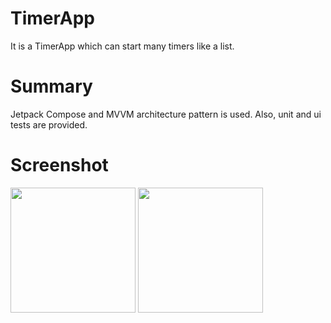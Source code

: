 # TimerApp
It is a TimerApp which can start many timers like a list.


# Summary
Jetpack Compose and MVVM architecture pattern is used. Also, unit and ui tests are provided. 

# Screenshot
<img src="https://user-images.githubusercontent.com/43845993/214363769-3fb7a412-875f-4546-aa97-415d41e180b4.png" width="200">  <img src="https://user-images.githubusercontent.com/43845993/214363763-0c0a482a-14af-478e-b186-9dfa9a9258e6.png" width="200">

